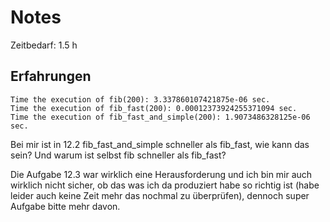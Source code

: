 # Notes

Zeitbedarf: 1.5 h

## Erfahrungen
```
Time the execution of fib(200): 3.337860107421875e-06 sec.
Time the execution of fib_fast(200): 0.00012373924255371094 sec.
Time the execution of fib_fast_and_simple(200): 1.9073486328125e-06 sec.
```

Bei mir ist in 12.2 fib_fast_and_simple schneller als fib_fast, wie kann das sein? Und warum ist selbst fib schneller als fib_fast?


Die Aufgabe 12.3 war wirklich eine Herausforderung und ich bin mir auch wirklich nicht sicher, ob das was ich da produziert habe so richtig ist (habe leider auch keine Zeit mehr das nochmal zu überprüfen), dennoch super Aufgabe bitte mehr davon.